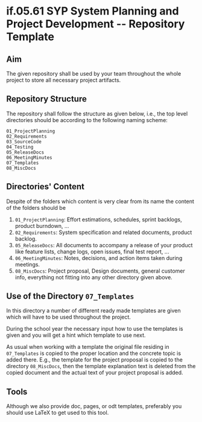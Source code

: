 # if.05.61 SYP System Planning and Project Development -- Repository Template
## Aim
The given repository shall be used by your team throughout the whole project to store all necessary project artifacts.

## Repository Structure
The repository shall follow the structure as given below, i.e., the top level directories should be according to the following naming scheme:

```
01_ProjectPlanning
02_Requirements
03_SourceCode
04_Testing
05_ReleaseDocs
06_MeetingMinutes
07_Templates
08_MiscDocs
```

## Directories' Content
Despite of the folders which content is very clear from its name the content of the folders should be

1. `01_ProjectPlanning`: Effort estimations, schedules, sprint backlogs, product burndown, ...
1. `02_Requirements`: System specification and related documents, product backlog.
1. `05_ReleaseDocs`: All documents to accompany a release of your product like feature lists, change logs, open issues, final test report, ...
1. `06_MeetingMinutes`: Notes, decisions, and action items taken during meetings.
1. `08_MiscDocs`: Project proposal, Design documents, general customer info, everything not fitting into any other directory given above.

## Use of the Directory `07_Templates`
In this directory a number of different ready made templates are given which will have to be used throughout the project.

During the school year the necessary input how to use the templates is given and you will get a hint which template to use next.

As usual when working with a template the original file residing in `07_Templates` is copied to the proper location and the concrete topic is added there. E.g., the template for the project proposal is copied to the directory `08_MiscDocs`, then the template explanation text is deleted from the copied document and the actual text of your project proposal is added.

## Tools
Although we also provide doc, pages, or odt templates, preferably you should use LaTeX to get used to this tool.
